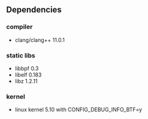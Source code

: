 ## Dependencies

### compiler

- clang/clang++ 11.0.1

### static libs

- libbpf 0.3
- libelf 0.183
- libz 1.2.11

### kernel

- linux kernel 5.10 with CONFIG_DEBUG_INFO_BTF=y
